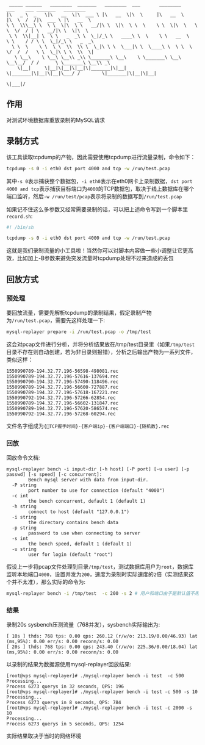 ```
 _____ ______   ________  _______   ________  ___       ________      ___    ___ _______   ________     
|\   _ \  _   \|\   __  \|\  ___ \ |\   __  \|\  \     |\   __  \    |\  \  /  /|\  ___ \ |\   __  \    
\ \  \\\__\ \  \ \  \|\  \ \   __/|\ \  \|\  \ \  \    \ \  \|\  \   \ \  \/  / | \   __/|\ \  \|\  \   
 \ \  \\|__| \  \ \   _  _\ \  \_|/_\ \   ____\ \  \    \ \   __  \   \ \    / / \ \  \_|/_\ \   _  _\  
  \ \  \    \ \  \ \  \\  \\ \  \_|\ \ \  \___|\ \  \____\ \  \ \  \   \/  /  /   \ \  \_|\ \ \  \\  \| 
   \ \__\    \ \__\ \__\\ _\\ \_______\ \__\    \ \_______\ \__\ \__\__/  / /      \ \_______\ \__\\ _\ 
    \|__|     \|__|\|__|\|__|\|_______|\|__|     \|_______|\|__|\|__|\___/ /        \|_______|\|__|\|__|
                                                                    \|___|/                             
```
## 作用
对测试环境数据库重放录制的MySQL请求

## 录制方式
该工具读取tcpdump的产物，因此需要使用tcpdump进行流量录制，命令如下：
```sh
tcpdump -s 0 -i eth0 dst port 4000 and tcp -w /run/test.pcap
```
其中`-s 0`表示捕获整个数据包，`-i eth0`表示在eth0网卡上录制数据，`dst port 4000 and tcp`表示捕获目标端口为`4000`的TCP数据包，取决于线上数据库在哪个端口监听，然后`-w /run/test/pcap`表示将录制的数据写到`/run/test.pcap`

如果记不住这么多参数又经常需要录制的话，可以把上述命令写到一个脚本里`record.sh`:
```sh
#! /bin/sh

tcpdump -s 0 -i eth0 dst port 4000 and tcp -w /run/test.pcap
```
这就是我们录制流量的小工具啦！当然你可以对脚本内容做一些小调整让它更高效，比如加上-B参数来避免突发流量时tcpdump处理不过来造成的丢包

## 回放方式
### 预处理
要回放流量，需要先解析tcpdump的录制结果，假定录制产物为`/run/test.pcap`，需要先这样处理一下:
```sh
mysql-replayer prepare -i /run/test.pcap -o /tmp/test
```
这会对pcap文件进行分析，并将分析结果放在/tmp/test目录里（如果`/tmp/test`目录不存在则自动创建，若为非目录则报错），分析之后输出产物为一系列文件，类似这样：
```
1550990789-194.32.77.196-56598-498081.rec
1550990789-194.32.77.196-57616-137694.rec
1550990790-194.32.77.196-57490-118496.rec
1550990789-194.32.77.196-56600-727887.rec
1550990789-194.32.77.196-57618-167221.rec
1550990792-194.32.77.196-57266-62854.rec
1550990789-194.32.77.196-56602-131847.rec
1550990789-194.32.77.196-57620-586574.rec  
1550990792-194.32.77.196-57268-60294.rec
```
文件名字组成为`{TCP握手时间}-{客户端ip}-{客户端端口}-{随机数}.rec`
### 回放
回放命令文档:
```
mysql-replayer bench -i input-dir [-h host] [-P port] [-u user] [-p passwd] [-s speed] [-c concurrent]:
        Bench mysql server with data from input-dir.
  -P string
        port number to use for connection (default "4000")
  -c int
        the bench concurrent, default 1 (default 1)
  -h string
        connect to host (default "127.0.0.1")
  -i string
        the directory contains bench data
  -p string
        password to use when connecting to server
  -s int
        the bench speed, default 1 (default 1)
  -u string
        user for login (default "root")
```
假设上一步将pcap文件处理到目录`/tmp/test`，测试数据库用户为`root`，数据库监听本地端口`4000`，设置并发为`200`，速度为录制时实际速度的`2`倍（实测结果这个并不太准），那么实际的命令为:
```sh
mysql-replayer bench -i /tmp/test  -c 200 -s 2 # 用户和端口由于是默认值不用填
```

### 结果
录制20s sysbench压测流量（768并发），sysbench实际输出为:
```
[ 10s ] thds: 768 tps: 0.00 qps: 260.12 (r/w/o: 213.19/0.00/46.93) lat (ms,95%): 0.00 err/s: 0.00 reconn/s: 0.00
[ 20s ] thds: 768 tps: 0.00 qps: 243.40 (r/w/o: 225.36/0.00/18.04) lat (ms,95%): 0.00 err/s: 0.00 reconn/s: 0.00
```
以录制的结果为数据源使用mysql-replayer回放结果:
```
[root@vps mysql-replayer]# ./mysql-replayer bench -i test  -c 500
Processing...
Process 6273 querys in 32 seconds, QPS: 196
[root@vps mysql-replayer]# ./mysql-replayer bench -i test -c 500 -s 10
Processing...
Process 6273 querys in 8 seconds, QPS: 784
[root@vps mysql-replayer]# ./mysql-replayer bench -i test -c 2000 -s 10
Processing...
Process 6273 querys in 5 seconds, QPS: 1254
```
实际结果取决于当时的网络环境